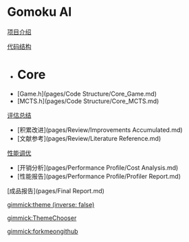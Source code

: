 <!-- Name of your wiki -->

# Gomoku AI


<!-- Navigation -->

[项目介绍](pages/Introduction.md)

[代码结构]()

* # Core
* [Game.h](pages/Code Structure/Core_Game.md)
* [MCTS.h](pages/Code Structure/Core_MCTS.md)

[评估总结]()

* [积累改进](pages/Review/Improvements Accumulated.md)
* [文献参考](pages/Review/Literature Reference.md)

[性能调优]()

* [开销分析](pages/Performance Profile/Cost Analysis.md)
* [性能报告](pages/Performance Profile/Profiler Report.md)

[成品报告](pages/Final Report.md)

<!-- Default theme -->

[gimmick:theme (inverse: false)](simplex)

[gimmick:ThemeChooser](更换主题)

[gimmick:forkmeongithub](https://github.com/Vigilans-Yea/GomokuAI)


<!-- A more complex navigation example: ----------------------------------------

[Menu Item 1]()
*   # SubMenu Heading 1
*   [SubMenu Item 1](pages/subitem1.md)
    * [SubMenu Item 2](pages/subitem2.md)
    - - - -
    * # SubMenu Heading 2
    * [SubMenu Item 3](pages/subitem3.md)
    - - - -
    * # SubMenu Heading 3
    * [SubMenu Item 3](pages/subitem3.md)

[Menu Item 2](pages/item2.md)

[Menu Item 3](pages/item3.md)

---------------------------------------------------------------------------- -->
